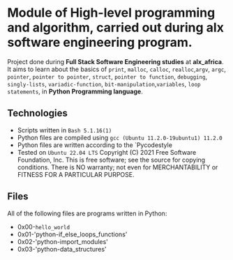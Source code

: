 # Module of High-level programming and algorithm, carried out during alx software engineering program.
Project done during **Full Stack Software Engineering studies** at **alx_africa**. It aims to learn about the basics of `print`, `malloc`, `calloc`, `realloc`,`argv`, `argc`, `pointer`, `pointer to pointer`, `struct`, `pointer to function`, `debugging`, `singly-lists`, `variadic-function`, `bit-manipulation`,`variables`, `loop statements`, in  **Python Programming language**.

## Technologies
* Scripts written in `Bash 5.1.16(1)`
* Python files are compiled using `gcc (Ubuntu 11.2.0-19ubuntu1) 11.2.0`
* Python files are written according to the `Pycodestyle
* Tested on `Ubuntu 22.04 LTS`
Copyright (C) 2021 Free Software Foundation, Inc.
This is free software; see the source for copying conditions.  There is NO
warranty; not even for MERCHANTABILITY or FITNESS FOR A PARTICULAR PURPOSE.


## Files
All of the following files are programs written in Python:
* 0x00-`hello_world`
* 0x01-'python-if_else_loops_functions'
* 0x02-'python-import_modules'
* 0x03-'python-data_structures'
